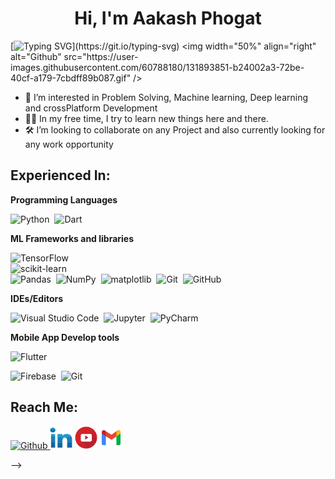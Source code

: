 <h4 align="center"> 
  
<h1 align="center">Hi, I'm Aakash Phogat </h1>
  
<!--   <img src="images/octo.gif" width="100px" height="100px"></img> <br><br> -->
  
[![Typing SVG](http://readme-typing-svg.herokuapp.com?color=F71E11&lines=Just+a+codderrr%2C+love+problemSolving...)](https://git.io/typing-svg)
  <img width="50%" align="right" alt="Github" src="https://user-images.githubusercontent.com/60788180/131893851-b24002a3-72be-40cf-a179-7cbdff89b087.gif" />


<!-- - 👋 Hi, I’m Aakash Phogat! -->
- 👀 I’m interested in Problem Solving, Machine learning, Deep learning and crossPlatform Development
- 👩‍🍳 In my free time, I try to learn new things here and there.
- 🛠 I’m looking to collaborate on any Project and also currently looking for any work opportunity






## Experienced In:

__Programming Languages__

<img alt="Python" src="https://img.shields.io/badge/python-%2314354C.svg?style=for-the-badge&logo=python&logoColor=white" />&nbsp;
<img alt="Dart" src="https://img.shields.io/badge/Dart-%2314354C.svg?style=for-the-badge&logo=Dart&logoColor=white" />&nbsp;
<!-- <img alt="Kotlin" src="https://img.shields.io/badge/Kotlin-%2314354C.svg?style=for-the-badge&logo=Kotlin&logoColor=white" />&nbsp; -->

__ML Frameworks and libraries__

<img alt="TensorFlow" src="https://img.shields.io/badge/TensorFlow-%23FF6F00.svg?style=for-the-badge&logo=TensorFlow&logoColor=white" />&nbsp;  
<img alt="scikit-learn" src="https://img.shields.io/badge/scikitlearn-%23FF6F00.svg?style=for-the-badge&logo=scikit-learn&logoColor=white" />&nbsp;  
<img alt="Pandas" src="https://img.shields.io/badge/pandas-%23150458.svg?style=for-the-badge&logo=pandas&logoColor=white" />&nbsp; 
<img alt="NumPy" src="https://img.shields.io/badge/numpy-%23013243.svg?style=for-the-badge&logo=numpy&logoColor=white" />&nbsp;
<img alt="matplotlib" src="https://img.shields.io/badge/Matplotlib-%23013243.svg?style=for-the-badge&logo=matplotlib&logoColor=white" />&nbsp;
<img alt="Git" src="https://img.shields.io/badge/git-%23F05033.svg?style=for-the-badge&logo=git&logoColor=white" />&nbsp; 
<img alt="GitHub" src="https://img.shields.io/badge/github-%23121011.svg?style=for-the-badge&logo=github&logoColor=white" />&nbsp;

__IDEs/Editors__

<img alt="Visual Studio Code" src="https://img.shields.io/badge/VisualStudioCode-0078d7.svg?style=for-the-badge&logo=visual-studio-code&logoColor=white" />&nbsp; 
<img alt="Jupyter" src="https://img.shields.io/badge/Jupyter-%23F37626.svg?style=for-the-badge&logo=Jupyter&logoColor=white" />&nbsp;
<img alt="PyCharm" src="https://img.shields.io/badge/pycharm-143?style=for-the-badge&logo=pycharm&logoColor=black&color=black&labelColor=green" />&nbsp;

__Mobile App Develop tools__

<img alt="Flutter" src="https://img.shields.io/badge/flutter-%23150458.svg?style=for-the-badge&logo=flutter&logoColor=white" />&nbsp; 
<!-- <img alt="Kotlin" src="https://img.shields.io/badge/kotlin-%23013243.svg?style=for-the-badge&logo=Kotlin&logoColor=white" />&nbsp; -->
<img alt="Firebase" src="https://img.shields.io/badge/Firebase-%23013243.svg?style=for-the-badge&logo=firebase&logoColor=white" />&nbsp;
<img alt="Git" src="https://img.shields.io/badge/git-%23F05033.svg?style=for-the-badge&logo=git&logoColor=white" />&nbsp; 

## Reach Me:

<p align="start">
    <a href="https://github.com/Aakash007-ai" target="_blank">
        <img src="https://img.shields.io/badge/-Github-000?logo=github&style=for-the-badge&logoColor=white&color=black" alt="Github" />
    </a>
     <a href="https://www.linkedin.com/in/harshchhabra" class="pics"><img src="images/linkedin.svg" height="36vh"></a>
   <a href="https://www.youtube.com/c/Codefloworg" class="pics"><img src="images/youtube.svg" height="36vh"></a>
     <a href="https://mail.google.com/mail/?view=cm&fs=1&tf=1&to=aakashphogat16@gmail.com" class="pics"><img src="images/gmail (1).svg" height="36vh"></a>
<!--     <a href="https://twitter.com/ArizArmeidi" target="_blank">
        <img src="https://img.shields.io/badge/-Twitter-2CA5E0?logo=twitter&style=for-the-badge&logoColor=white&color=black" alt="Twitter" />
    </a> 
</p>

<!-- 
## Connect with me:</h3>
<p align="left">
<div class="footer" id="top3">
  <center> 
   <a href="https://www.linkedin.com/in/harshchhabra" class="pics"><img src="images/linkedin.svg" height="36vh"></a>
   <a href="https://www.youtube.com/c/Codefloworg" class="pics"><img src="images/youtube.svg" height="36vh"></a>
     <a href="https://mail.google.com/mail/?view=cm&fs=1&tf=1&to=chhabraharsh37@gmail.com" class="pics"><img src="images/gmail (1).svg" height="36vh"></a>
  
  </div>
</p> -->



<!-- ### Hi there 👋
<!--
**Aakash007-ai/Aakash007-ai** is a ✨ _special_ ✨ repository because its `README.md` (this file) appears on your GitHub profile.

Here are some ideas to get you started:

- 🔭 I’m currently working on ...
- 🌱 I’m currently learning ...
- 👯 I’m looking to collaborate on ...
- 🤔 I’m looking for help with ...
- 💬 Ask me about ...
- 📫 How to reach me: ...
- 😄 Pronouns: ...
- ⚡ Fun fact: ...
-->
 -->
